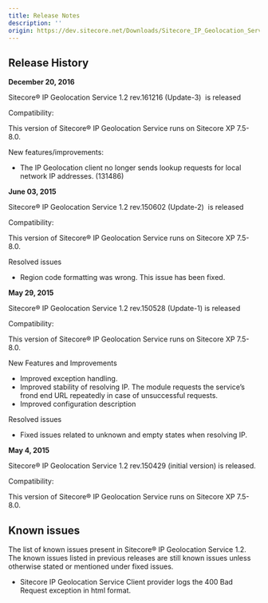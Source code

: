 ```yaml
---
title: Release Notes
description: ''
origin: https://dev.sitecore.net/Downloads/Sitecore_IP_Geolocation_Service_Client/12/Sitecore_IP_Geolocation_Service_Client_12_for_Sitecore_XP_80/Release_Notes
---
```


## Release History

**December 20, 2016**

Sitecore® IP Geolocation Service 1.2 rev.161216 (Update-3)  is released

Compatibility:

This version of Sitecore® IP Geolocation Service runs on Sitecore XP 7.5-8.0.

New features/improvements:

-   The IP Geolocation client no longer sends lookup requests for local network IP addresses. (131486)

**June 03, 2015**

Sitecore® IP Geolocation Service 1.2 rev.150602 (Update-2)  is released

Compatibility:

This version of Sitecore® IP Geolocation Service runs on Sitecore XP 7.5-8.0.

Resolved issues

-   Region code formatting was wrong. This issue has been fixed.

**May 29, 2015**

Sitecore® IP Geolocation Service 1.2 rev.150528 (Update-1) is released

Compatibility:

This version of Sitecore® IP Geolocation Service runs on Sitecore XP 7.5-8.0.

New Features and Improvements

-   Improved exception handling. 
-   Improved stability of resolving IP. The module requests the service’s frond end URL repeatedly in case of unsuccessful requests. 
-   Improved configuration description

Resolved issues

-   Fixed issues related to unknown and empty states when resolving IP.

**May 4, 2015**

Sitecore® IP Geolocation Service 1.2 rev.150429 (initial version) is released.

Compatibility:

This version of Sitecore® IP Geolocation Service runs on Sitecore XP 7.5-8.0.

## Known issues

The list of known issues present in Sitecore® IP Geolocation Service 1.2. The known issues listed in previous releases are still known issues unless otherwise stated or mentioned under fixed issues.

-   Sitecore IP Geolocation Service Client provider logs the 400 Bad Request exception in html format.